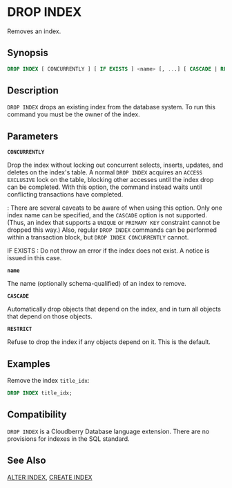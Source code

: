 # DROP INDEX

Removes an index.

## Synopsis

```sql
DROP INDEX [ CONCURRENTLY ] [ IF EXISTS ] <name> [, ...] [ CASCADE | RESTRICT ]
```

## Description

`DROP INDEX` drops an existing index from the database system. To run this command you must be the owner of the index.

## Parameters

**`CONCURRENTLY`**

Drop the index without locking out concurrent selects, inserts, updates, and deletes on the index's table. A normal `DROP INDEX` acquires an `ACCESS EXCLUSIVE` lock on the table, blocking other accesses until the index drop can be completed. With this option, the command instead waits until conflicting transactions have completed.

:   There are several caveats to be aware of when using this option. Only one index name can be specified, and the `CASCADE` option is not supported. (Thus, an index that supports a `UNIQUE` or `PRIMARY KEY` constraint cannot be dropped this way.) Also, regular `DROP INDEX` commands can be performed within a transaction block, but `DROP INDEX CONCURRENTLY` cannot.

IF EXISTS
:   Do not throw an error if the index does not exist. A notice is issued in this case.

**`name`**

The name (optionally schema-qualified) of an index to remove.

**`CASCADE`**

Automatically drop objects that depend on the index, and in turn all objects that depend on those objects.

**`RESTRICT`**

Refuse to drop the index if any objects depend on it. This is the default.

## Examples

Remove the index `title_idx`:

```sql
DROP INDEX title_idx;
```

## Compatibility

`DROP INDEX` is a Cloudberry Database language extension. There are no provisions for indexes in the SQL standard.

## See Also

[ALTER INDEX](/docs/sql-statements/sql-stmt-alter-index.md), [CREATE INDEX](/docs/sql-statements/sql-stmt-create-index.md)



